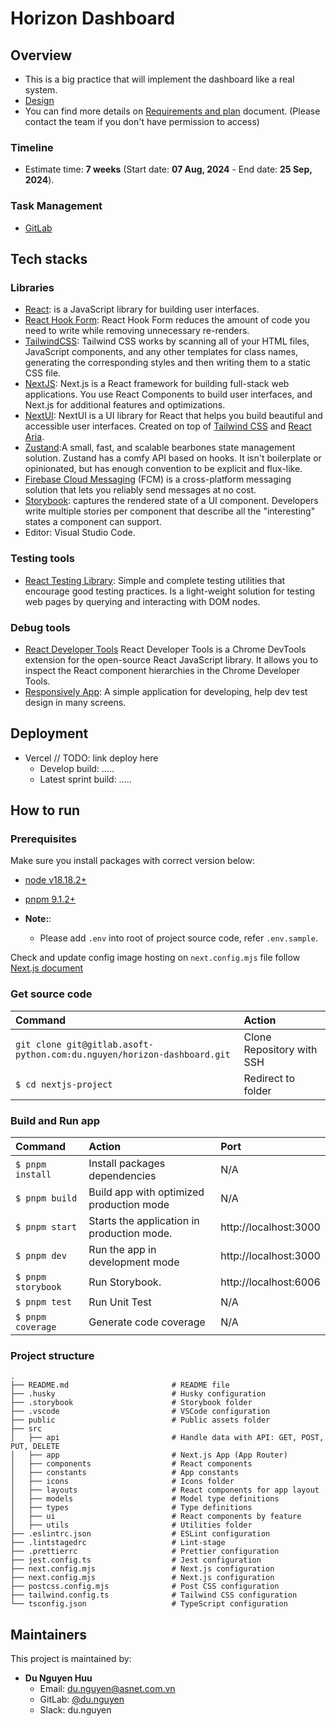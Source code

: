 # Horizon Dashboard

## Overview

- This is a big practice that will implement the dashboard like a real system.
- [Design](<https://www.figma.com/design/OKVY6HzWJ2GbbETRRFO3d9/Horizon-UI---Trendiest-Open-Source-Admin-Template-Dashboard-(Community)?node-id=0-1&t=BrZhkCnC3DM8ALT1-0>)
- You can find more details on [Requirements and plan](https://docs.google.com/document/d/1_vNY2DaWmd-jUsPlPdJx-cx7xznDi0oM/edit) document. (Please contact the team if you don't have permission to access)

### Timeline

- Estimate time: **7 weeks** (Start date: **07 Aug, 2024** - End date: **25 Sep, 2024**).

### Task Management

- [GitLab](https://gitlab.asoft-python.com/du.nguyen/horizon-dashboard/-/boards)

## Tech stacks

### Libraries

- [React](https://react.dev/learn): is a JavaScript library for building user interfaces.
- [React Hook Form](https://react-hook-form.com/): React Hook Form reduces the amount of code you need to write while removing unnecessary re-renders.
- [TailwindCSS](https://tailwindcss.com/): Tailwind CSS works by scanning all of your HTML files, JavaScript components, and any other templates for class names, generating the corresponding styles and then writing them to a static CSS file.
- [NextJS](https://nextjs.org/): Next.js is a React framework for building full-stack web applications. You use React Components to build user interfaces, and Next.js for additional features and optimizations.
- [NextUI](https://nextui.org/): NextUI is a UI library for React that helps you build beautiful and accessible user interfaces. Created on top of [Tailwind CSS](https://tailwindcss.com/) and [React Aria](https://react-spectrum.adobe.com/react-aria/index.html).
- [Zustand](https://github.com/pmndrs/zustand):A small, fast, and scalable bearbones state management solution. Zustand has a comfy API based on hooks. It isn't boilerplate or opinionated, but has enough convention to be explicit and flux-like.
- [Firebase Cloud Messaging](https://firebase.google.com/docs/cloud-messaging) (FCM) is a cross-platform messaging solution that lets you reliably send messages at no cost.
- [Storybook](https://storybook.js.org/): captures the rendered state of a UI component. Developers write multiple stories per component that describe all the "interesting" states a component can support.
- Editor: Visual Studio Code.

### Testing tools

- [React Testing Library](https://testing-library.com/): Simple and complete testing utilities that encourage good testing practices. Is a light-weight solution for testing web pages by querying and interacting with DOM nodes.

### Debug tools

- [React Developer Tools](https://chrome.google.com/webstore/detail/react-developer-tools/fmkadmapgofadopljbjfkapdkoienihi) React Developer Tools is a Chrome DevTools extension for the open-source React JavaScript library. It allows you to inspect the React component hierarchies in the Chrome Developer Tools.
- [Responsively App](https://responsively.app/): A simple application for developing, help dev test design in many screens.

## Deployment

- Vercel // TODO: link deploy here
  - Develop build: .....
  - Latest sprint build: .....

## How to run

### Prerequisites

Make sure you install packages with correct version below:

- [node v18.18.2+](https://nodejs.org/en/download/package-manager)
- [pnpm 9.1.2+](https://pnpm.io/installation)

- **Note:**:
  - Please add `.env` into root of project source code, refer `.env.sample`.

Check and update config image hosting on `next.config.mjs` file follow [Next.js document](https://nextjs.org/docs/messages/next-image-unconfigured-host)

### Get source code

| Command                                                                 | Action                    |
| :---------------------------------------------------------------------- | :------------------------ |
| `git clone git@gitlab.asoft-python.com:du.nguyen/horizon-dashboard.git` | Clone Repository with SSH |
| `$ cd nextjs-project`                                                   | Redirect to folder        |

### Build and Run app

| Command            | Action                                     | Port                  |
| :----------------- | :----------------------------------------- | :-------------------- |
| `$ pnpm install`   | Install packages dependencies              | N/A                   |
| `$ pnpm build`     | Build app with optimized production mode   | N/A                   |
| `$ pnpm start`     | Starts the application in production mode. | http://localhost:3000 |
| `$ pnpm dev`       | Run the app in development mode            | http://localhost:3000 |
| `$ pnpm storybook` | Run Storybook.                             | http://localhost:6006 |
| `$ pnpm test`      | Run Unit Test                              | N/A                   |
| `$ pnpm coverage`  | Generate code coverage                     | N/A                   |

### Project structure

```shell
.
├── README.md                       # README file
├── .husky                          # Husky configuration
├── .storybook                      # Storybook folder
├── .vscode                         # VSCode configuration
├── public                          # Public assets folder
├── src
│   ├── api                         # Handle data with API: GET, POST, PUT, DELETE
│   ├── app                         # Next.js App (App Router)
│   ├── components                  # React components
│   ├── constants                   # App constants
│   ├── icons                       # Icons folder
│   ├── layouts                     # React components for app layout
│   ├── models                      # Model type definitions
│   ├── types                       # Type definitions
│   ├── ui                          # React components by feature
│   ├── utils                       # Utilities folder
├── .eslintrc.json                  # ESLint configuration
├── .lintstagedrc                   # Lint-stage
├── .prettierrc                     # Prettier configuration
├── jest.config.ts                  # Jest configuration
├── next.config.mjs                 # Next.js configuration
├── next.config.mjs                 # Next.js configuration
├── postcss.config.mjs              # Post CSS configuration
├── tailwind.config.ts              # Tailwind CSS configuration
└── tsconfig.json                   # TypeScript configuration
```

## Maintainers

This project is maintained by:

- **Du Nguyen Huu**
  - Email: du.nguyen@asnet.com.vn
  - GitLab: [@du.nguyen](https://gitlab.asoft-python.com/du.nguyen)
  - Slack: du.nguyen
